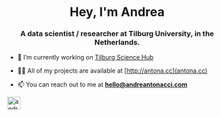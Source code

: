 <h1 align="center">Hey, I'm Andrea</h1>
<h3 align="center">A data scientist / researcher at Tilburg University, in the Netherlands.</h3>

- 🔭 I’m currently working on [Tilburg Science Hub](http://tilburgsciencehub.com)

- 👨‍💻 All of my projects are available at [http://antona.cc](antona.cc)

- 📫 You can reach out to me at **hello@andreantonacci.com**

<a href="https://linkedin.com/in/andreantonacci" target="blank"><img align="center" src="https://cdn.jsdelivr.net/npm/simple-icons@3.0.1/icons/linkedin.svg" alt="andreantonacci" height="30" width="30" /></a>
</p>
